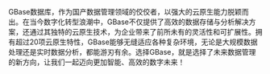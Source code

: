 GBase数据库，作为国产数据管理领域的佼佼者，以强大的云原生能力脱颖而出。在当今数字化转型浪潮中，GBase不仅提供了高效的数据存储与分析解决方案，还通过其独特的云原生技术，为企业带来了前所未有的灵活性和可扩展性。拥有超过20项云原生特性，GBase能够无缝适应各种复杂环境，无论是大规模数据处理还是实时数据分析，都能游刃有余。选择GBase，就是选择了未来数据管理的新方向，让我们一起迈向更加智能、高效的数字未来！